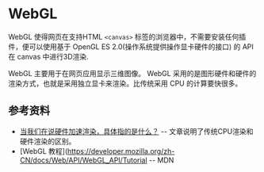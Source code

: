 # WebGL

WebGL 使得网页在支持HTML `<canvas>` 标签的浏览器中，不需要安装任何插件，便可以使用基于 OpenGL ES 2.0(操作系统提供操作显卡硬件的接口) 的 API 在 canvas 中进行3D渲染. 

WebGL 主要用于在网页应用显示三维图像。
WebGL 采用的是图形硬件和硬件的渲染方式，也就是采用独立显卡来渲染。比传统采用 CPU 的计算要快很多。

## 参考资料

- [当我们在说硬件加速渲染，具体指的是什么？](https://www.jianshu.com/p/afb2c6c4ce10) -- 文章说明了传统CPU渲染和硬件渲染的区别。
- [WebGL 教程](https://developer.mozilla.org/zh-CN/docs/Web/API/WebGL_API/Tutorial -- MDN